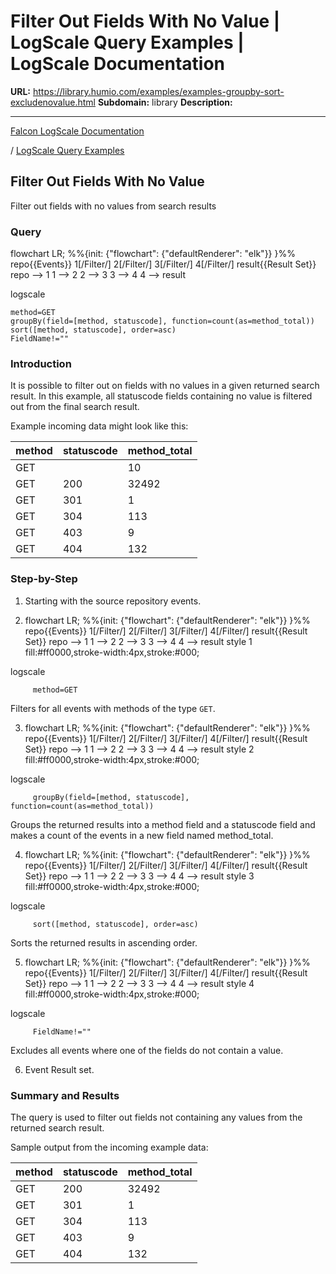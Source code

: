 # Filter Out Fields With No Value | LogScale Query Examples | LogScale Documentation

**URL:** https://library.humio.com/examples/examples-groupby-sort-excludenovalue.html
**Subdomain:** library
**Description:** 

---

[Falcon LogScale Documentation](https://library.humio.com)

/ [LogScale Query Examples](examples.html)

## Filter Out Fields With No Value

Filter out fields with no values from search results 

### Query

flowchart LR; %%{init: {"flowchart": {"defaultRenderer": "elk"}} }%% repo{{Events}} 1[/Filter/] 2[/Filter/] 3[/Filter/] 4[/Filter/] result{{Result Set}} repo --> 1 1 --> 2 2 --> 3 3 --> 4 4 --> result

logscale
    
    
    method=GET
    groupBy(field=[method, statuscode], function=count(as=method_total))
    sort([method, statuscode], order=asc)
    FieldName!=""

### Introduction

It is possible to filter out on fields with no values in a given returned search result. In this example, all statuscode fields containing no value is filtered out from the final search result. 

Example incoming data might look like this: 

method| statuscode| method_total  
---|---|---  
GET| <no value>| 10  
GET| 200| 32492  
GET| 301| 1  
GET| 304| 113  
GET| 403| 9  
GET| 404| 132  
  
### Step-by-Step

  1. Starting with the source repository events.

  2. flowchart LR; %%{init: {"flowchart": {"defaultRenderer": "elk"}} }%% repo{{Events}} 1[/Filter/] 2[/Filter/] 3[/Filter/] 4[/Filter/] result{{Result Set}} repo --> 1 1 --> 2 2 --> 3 3 --> 4 4 --> result style 1 fill:#ff0000,stroke-width:4px,stroke:#000;

logscale
         
         method=GET

Filters for all events with methods of the type `GET`. 

  3. flowchart LR; %%{init: {"flowchart": {"defaultRenderer": "elk"}} }%% repo{{Events}} 1[/Filter/] 2[/Filter/] 3[/Filter/] 4[/Filter/] result{{Result Set}} repo --> 1 1 --> 2 2 --> 3 3 --> 4 4 --> result style 2 fill:#ff0000,stroke-width:4px,stroke:#000;

logscale
         
         groupBy(field=[method, statuscode], function=count(as=method_total))

Groups the returned results into a method field and a statuscode field and makes a count of the events in a new field named method_total. 

  4. flowchart LR; %%{init: {"flowchart": {"defaultRenderer": "elk"}} }%% repo{{Events}} 1[/Filter/] 2[/Filter/] 3[/Filter/] 4[/Filter/] result{{Result Set}} repo --> 1 1 --> 2 2 --> 3 3 --> 4 4 --> result style 3 fill:#ff0000,stroke-width:4px,stroke:#000;

logscale
         
         sort([method, statuscode], order=asc)

Sorts the returned results in ascending order. 

  5. flowchart LR; %%{init: {"flowchart": {"defaultRenderer": "elk"}} }%% repo{{Events}} 1[/Filter/] 2[/Filter/] 3[/Filter/] 4[/Filter/] result{{Result Set}} repo --> 1 1 --> 2 2 --> 3 3 --> 4 4 --> result style 4 fill:#ff0000,stroke-width:4px,stroke:#000;

logscale
         
         FieldName!=""

Excludes all events where one of the fields do not contain a value. 

  6. Event Result set.




### Summary and Results

The query is used to filter out fields not containing any values from the returned search result. 

Sample output from the incoming example data: 

method| statuscode| method_total  
---|---|---  
GET| 200| 32492  
GET| 301| 1  
GET| 304| 113  
GET| 403| 9  
GET| 404| 132
